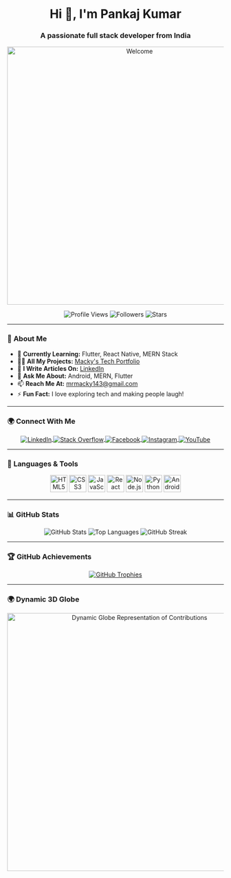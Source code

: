 <h1 align="center">Hi 👋, I'm Pankaj Kumar</h1>
<h3 align="center">A passionate full stack developer from India</h3>

<p align="center">
  <img src="https://user-images.githubusercontent.com/123456/animated-banner.gif" alt="Welcome" width="600"/>
</p>

<p align="center">
  <img src="https://komarev.com/ghpvc/?username=pankajkr-143&label=Profile%20views&color=0e75b6&style=flat" alt="Profile Views" />
  <img src="https://img.shields.io/github/followers/pankajkr-143?label=Followers&style=social" alt="Followers" />
  <img src="https://img.shields.io/github/stars/pankajkr-143?label=Stars&style=social" alt="Stars" />
</p>

---

### 🌟 **About Me**
- 🌱 **Currently Learning:** Flutter, React Native, MERN Stack  
- 👨‍💻 **All My Projects:** [Macky's Tech Portfolio](https://mackystech.vercel.app/)  
- 📝 **I Write Articles On:** [LinkedIn](https://www.linkedin.com/in/pankaj-kumar-647080266/)  
- 💬 **Ask Me About:** Android, MERN, Flutter  
- 📫 **Reach Me At:** [mrmacky143@gmail.com](mailto:mrmacky143@gmail.com)  
- ⚡ **Fun Fact:** I love exploring tech and making people laugh!  

---

### 🌍 **Connect With Me**
<p align="center">
  <a href="https://linkedin.com/in/pankaj-kumar-647080266" target="_blank">
    <img align="center" src="https://img.shields.io/badge/-LinkedIn-blue?style=for-the-badge&logo=linkedin" alt="LinkedIn" />
  </a>
  <a href="https://stackoverflow.com/users/22307794/macky-the-coder" target="_blank">
    <img align="center" src="https://img.shields.io/badge/-StackOverflow-FE7A16?style=for-the-badge&logo=stack-overflow" alt="Stack Overflow" />
  </a>
  <a href="https://www.facebook.com/profile.php?id=100090498100791" target="_blank">
    <img align="center" src="https://img.shields.io/badge/-Facebook-1877F2?style=for-the-badge&logo=facebook" alt="Facebook" />
  </a>
  <a href="https://www.instagram.com/mr._macky_/" target="_blank">
    <img align="center" src="https://img.shields.io/badge/-Instagram-E4405F?style=for-the-badge&logo=instagram" alt="Instagram" />
  </a>
  <a href="https://www.youtube.com/@MackysTech" target="_blank">
    <img align="center" src="https://img.shields.io/badge/-YouTube-FF0000?style=for-the-badge&logo=youtube" alt="YouTube" />
  </a>
</p>

---

### 🔧 **Languages & Tools**
<p align="center">
  <img src="https://cdn.jsdelivr.net/gh/devicons/devicon/icons/html5/html5-original.svg" width="40" height="40" alt="HTML5" />
  <img src="https://cdn.jsdelivr.net/gh/devicons/devicon/icons/css3/css3-original.svg" width="40" height="40" alt="CSS3" />
  <img src="https://cdn.jsdelivr.net/gh/devicons/devicon/icons/javascript/javascript-original.svg" width="40" height="40" alt="JavaScript" />
  <img src="https://cdn.jsdelivr.net/gh/devicons/devicon/icons/react/react-original.svg" width="40" height="40" alt="React" />
  <img src="https://cdn.jsdelivr.net/gh/devicons/devicon/icons/nodejs/nodejs-original.svg" width="40" height="40" alt="Node.js" />
  <img src="https://cdn.jsdelivr.net/gh/devicons/devicon/icons/python/python-original.svg" width="40" height="40" alt="Python" />
  <img src="https://cdn.jsdelivr.net/gh/devicons/devicon/icons/android/android-original.svg" width="40" height="40" alt="Android" />
</p>

---

### 📊 **GitHub Stats**
<p align="center">
  <img src="https://github-readme-stats.vercel.app/api?username=pankajkr-143&show_icons=true&theme=radical" alt="GitHub Stats" />
  <img src="https://github-readme-stats.vercel.app/api/top-langs/?username=pankajkr-143&layout=compact&theme=radical" alt="Top Languages" />
  <img src="https://github-readme-streak-stats.herokuapp.com/?user=pankajkr-143&theme=radical" alt="GitHub Streak" />
</p>

---

### 🏆 **GitHub Achievements**
<p align="center">
  <a href="https://github.com/ryo-ma/github-profile-trophy">
    <img src="https://github-profile-trophy.vercel.app/?username=pankajkr-143&theme=onedark&row=1&column=6" alt="GitHub Trophies" />
  </a>
</p>

---

### 🌍 **Dynamic 3D Globe**
<p align="center">
  <img src="https://github.com/pankajkr-143/globe" alt="Dynamic Globe Representation of Contributions" width="600" />
</p>
